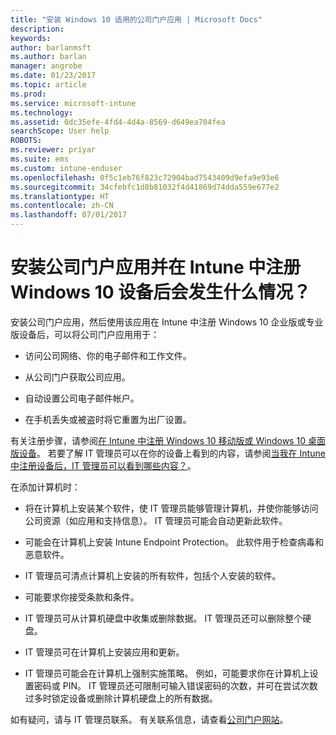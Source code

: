 ```yaml
---
title: "安装 Windows 10 适用的公司门户应用 | Microsoft Docs"
description: 
keywords: 
author: barlanmsft
ms.author: barlan
manager: angrobe
ms.date: 01/23/2017
ms.topic: article
ms.prod: 
ms.service: microsoft-intune
ms.technology: 
ms.assetid: 0dc35efe-4fd4-4d4a-8569-d649ea704fea
searchScope: User help
ROBOTS: 
ms.reviewer: priyar
ms.suite: ems
ms.custom: intune-enduser
ms.openlocfilehash: 0f5c1eb76f823c72904bad7543409d9efa9e93e6
ms.sourcegitcommit: 34cfebfc1d8b81032f4d41869d74dda559e677e2
ms.translationtype: HT
ms.contentlocale: zh-CN
ms.lasthandoff: 07/01/2017
---
```

# <a name="what-happens-if-you-install-the-company-portal-app-and-enroll-your-windows-10-device-in-intune"></a>安装公司门户应用并在 Intune 中注册 Windows 10 设备后会发生什么情况？

安装公司门户应用，然后使用该应用在 Intune 中注册 Windows 10 企业版或专业版设备后，可以将公司门户应用用于：

-   访问公司网络、你的电子邮件和工作文件。

-   从公司门户获取公司应用。

-   自动设置公司电子邮件帐户。

-   在手机丢失或被盗时将它重置为出厂设置。

有关注册步骤，请参阅[在 Intune 中注册 Windows 10 移动版或 Windows 10 桌面版设备](enroll-your-w10-phone-or-w10-pc-windows.md)。 若要了解 IT 管理员可以在你的设备上看到的内容，请参阅[当我在 Intune 中注册设备后，IT 管理员可以看到哪些内容？](what-info-can-your-company-see-when-you-enroll-your-device-in-intune.md)。

在添加计算机时：

-   将在计算机上安装某个软件，使 IT 管理员能够管理计算机，并使你能够访问公司资源（如应用和支持信息）。 IT 管理员可能会自动更新此软件。

-   可能会在计算机上安装 Intune Endpoint Protection。 此软件用于检查病毒和恶意软件。

-   IT 管理员可清点计算机上安装的所有软件，包括个人安装的软件。

-   可能要求你接受条款和条件。

-   IT 管理员可从计算机硬盘中收集或删除数据。 IT 管理员还可以删除整个硬盘。

-   IT 管理员可在计算机上安装应用和更新。

-   IT 管理员可能会在计算机上强制实施策略。 例如，可能要求你在计算机上设置密码或 PIN。 IT 管理员还可限制可输入错误密码的次数，并可在尝试次数过多时锁定设备或删除计算机硬盘上的所有数据。

如有疑问，请与 IT 管理员联系。 有关联系信息，请查看[公司门户网站](https://portal.manage.microsoft.com)。
